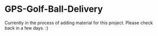# GPS-Golf-Ball-Delivery

Currently in the process of adding material for this project.  Please check back in a few days.  :)
